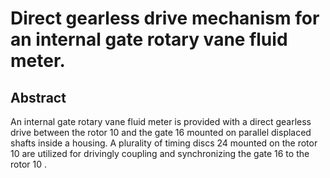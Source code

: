# Direct gearless drive mechanism for an internal gate rotary vane fluid meter.

## Abstract
An internal gate rotary vane fluid meter is provided with a direct gearless drive between the rotor 10 and the gate 16 mounted on parallel displaced shafts inside a housing. A plurality of timing discs 24 mounted on the rotor 10 are utilized for drivingly coupling and synchronizing the gate 16 to the rotor 10 .